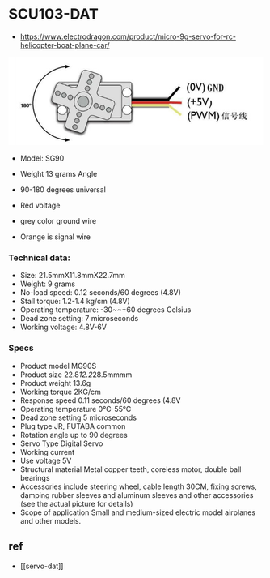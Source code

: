 
# SCU103-DAT 

- https://www.electrodragon.com/product/micro-9g-servo-for-rc-helicopter-boat-plane-car/



![](17-10-17-21-06-2023.png)

- Model: SG90 
- Weight 13 grams Angle 
- 90-180 degrees universal

- Red voltage 
- grey color ground wire 
- Orange is signal wire

### Technical data:
- Size: 21.5mmX11.8mmX22.7mm
- Weight: 9 grams
- No-load speed: 0.12 seconds/60 degrees (4.8V)
- Stall torque: 1.2-1.4 kg/cm (4.8V)
- Operating temperature: -30~~+60 degrees Celsius
- Dead zone setting: 7 microseconds
- Working voltage: 4.8V-6V

### Specs
- Product model MG90S
- Product size 22.8*12.2*28.5mmmm
- Product weight 13.6g
- Working torque 2KG/cm
- Response speed 0.11 seconds/60 degrees (4.8V
- Operating temperature 0°C-55°C
- Dead zone setting 5 microseconds
- Plug type JR, FUTABA common
- Rotation angle up to 90 degrees
- Servo Type Digital Servo
- Working current   
- Use voltage 5V
- Structural material Metal copper teeth, coreless motor, double ball bearings
- Accessories include steering wheel, cable length 30CM, fixing screws, damping rubber sleeves and aluminum sleeves and other accessories (see the actual picture for details)
- Scope of application Small and medium-sized electric model airplanes and other models.


## ref 

- [[servo-dat]]